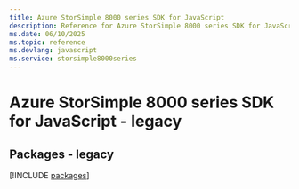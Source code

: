 ```yaml
---
title: Azure StorSimple 8000 series SDK for JavaScript
description: Reference for Azure StorSimple 8000 series SDK for JavaScript
ms.date: 06/10/2025
ms.topic: reference
ms.devlang: javascript
ms.service: storsimple8000series
---
```

# Azure StorSimple 8000 series SDK for JavaScript - legacy
## Packages - legacy
[!INCLUDE [packages](storsimple-8000-series-index.md)]